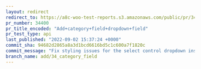 ```yaml
---
layout: redirect
redirect_to: https://a8c-woo-test-reports.s3.amazonaws.com/public/pr/34400/api/index.html
pr_number: 34400
pr_title_encoded: "Add+category+field+dropdown+field"
pr_test_type: api
last_published: "2022-09-02 15:37:24 +0000"
commit_sha: 94682d2865a8a3d1bcd6616bd5c1c600a7f1820c
commit_message: "Fix styling issues for the select control dropdown inside a modal"
branch_name: add/34_category_field
---
```

